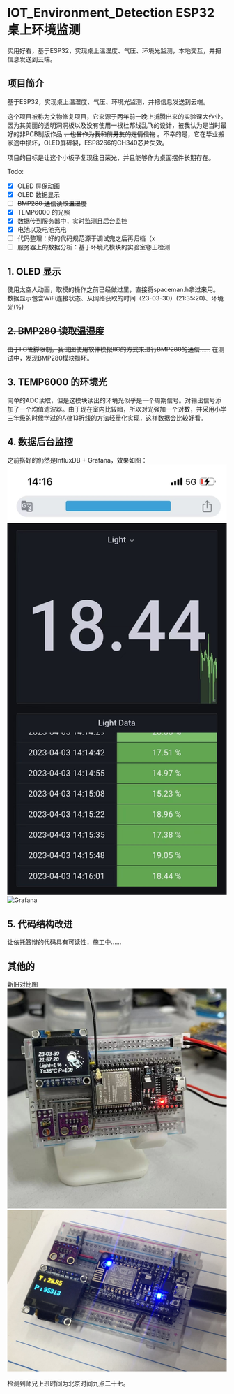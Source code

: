 # IOT_Environment_Detection ESP32桌上环境监测
实用好看，基于ESP32，实现桌上温湿度、气压、环境光监测，本地交互，并把信息发送到云端。

## 项目简介

基于ESP32，实现桌上温湿度、气压、环境光监测，并把信息发送到云端。

这个项目被称为文物修复项目，它来源于两年前一晚上折腾出来的实验课大作业。因为其美丽的透明洞洞板以及没有使用一根杜邦线乱飞的设计，被我认为是当时最好的非PCB制版作品 ~~，也曾作为我和前男友的定情信物~~ 。不幸的是，它在毕业搬家途中损坏，OLED屏碎裂，ESP8266的CH340芯片失效。

项目的目标是让这个小板子复现往日荣光，并且能够作为桌面摆件长期存在。

Todo:

- [x] OLED 屏保动画
- [x] OLED 数据显示
- [ ] ~~BMP280 通信读取温湿度~~
- [x] TEMP6000 的光照
- [x] 数据传到服务器中，实时监测且后台监控
- [x] 电池以及电池充电
- [ ] 代码整理：好的代码规范源于调试完之后再归档（x
- [ ] 服务器上的数据分析：基于环境光模块的实验室卷王检测

## 1. OLED 显示
使用太空人动画，取模的操作之前已经做过里，直接将spaceman.h拿过来用。
数据显示包含WiFi连接状态、从网络获取的时间（23-03-30）(21:35:20)、环境光(%)

## ~~2. BMP280 读取温湿度~~

~~由于IIC管脚限制，我试图使用软件模拟IIC的方式来进行BMP280的通信……~~
在测试中，发现BMP280模块损坏。

## 3. TEMP6000 的环境光
简单的ADC读取，但是这模块读出的环境光似乎是一个周期信号。对输出信号添加了一个均值滤波器。由于现在室内比较暗，所以对光强加一个对数，并采用小学三年级的时候学过的A律13折线的方法轻量化实现，这样数据会比较好看。

## 4. 数据后台监控
之前搭好的仍然是InfluxDB + Grafana，效果如图：
![Grafana](pic/GrafanaPhone.jpg)
![Grafana](pic/GrafanaChrome.jpg)
## 5. 代码结构改进
让依托答辩的代码具有可读性，施工中……


## 其他的
新旧对比图
![New](pic/New%20one.jpg)
![Old](pic/Old%20one.jpg)

检测到师兄上班时间为北京时间九点二十七。